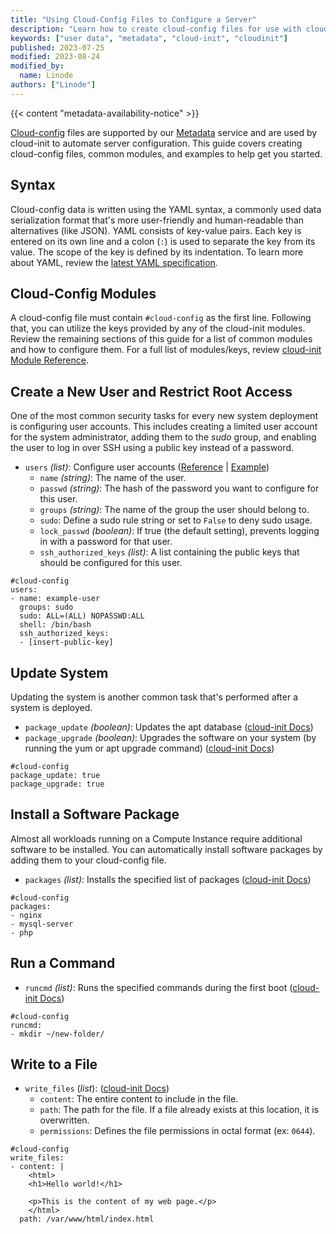 ```yaml
---
title: "Using Cloud-Config Files to Configure a Server"
description: "Learn how to create cloud-config files for use with cloud-init and our Metadata service."
keywords: ["user data", "metadata", "cloud-init", "cloudinit"]
published: 2023-07-25
modified: 2023-08-24
modified_by:
  name: Linode
authors: ["Linode"]
---
```


{{< content "metadata-availability-notice" >}}

[Cloud-config](https://cloudinit.readthedocs.io/en/latest/explanation/format.html#cloud-config-data) files are supported by our [Metadata](/docs/products/compute/compute-instances/guides/metadata/) service and are used by cloud-init to automate server configuration. This guide covers creating cloud-config files, common modules, and examples to help get you started.

## Syntax

Cloud-config data is written using the YAML syntax, a commonly used data serialization format that's more user-friendly and human-readable than alternatives (like JSON). YAML consists of key-value pairs. Each key is entered on its own line and a colon (`:`) is used to separate the key from its value. The scope of the key is defined by its indentation. To learn more about YAML, review the [latest YAML specification](https://yaml.org/spec/1.2.2/#chapter-2-language-overview).

## Cloud-Config Modules

A cloud-config file must contain `#cloud-config` as the first line. Following that, you can utilize the keys provided by any of the cloud-init modules. Review the remaining sections of this guide for a list of common modules and how to configure them. For a full list of modules/keys, review [cloud-init Module Reference](https://cloudinit.readthedocs.io/en/latest/reference/modules.html).

## Create a New User and Restrict Root Access

One of the most common security tasks for every new system deployment is configuring user accounts. This includes creating a limited user account for the system administrator, adding them to the *sudo* group, and enabling the user to log in over SSH using a public key instead of a password.

-   `users` *(list)*: Configure user accounts ([Reference](https://cloudinit.readthedocs.io/en/latest/reference/modules.html#users-and-groups) | [Example](https://cloudinit.readthedocs.io/en/latest/reference/examples.html#including-users-and-groups))
    - `name` *(string)*: The name of the user.
    - `passwd` *(string)*: The hash of the password you want to configure for this user.
    - `groups` *(string)*: The name of the group the user should belong to.
    - `sudo`: Define a sudo rule string or set to `False` to deny sudo usage.
    - `lock_passwd` *(boolean)*: If true (the default setting), prevents logging in with a password for that user.
    - `ssh_authorized_keys` *(list)*: A list containing the public keys that should be configured for this user.

```file {lang=yaml}
#cloud-config
users:
- name: example-user
  groups: sudo
  sudo: ALL=(ALL) NOPASSWD:ALL
  shell: /bin/bash
  ssh_authorized_keys:
  - [insert-public-key]
```

## Update System

Updating the system is another common task that's performed after a system is deployed.

- `package_update` *(boolean)*: Updates the apt database ([cloud-init Docs](https://cloudinit.readthedocs.io/en/latest/reference/examples.html#update-apt-database-on-first-boot))
- `package_upgrade` *(boolean)*: Upgrades the software on your system (by running the yum or apt upgrade command) ([cloud-init Docs](https://cloudinit.readthedocs.io/en/latest/reference/examples.html#run-apt-or-yum-upgrade))

```file {lang=yaml}
#cloud-config
package_update: true
package_upgrade: true
```

## Install a Software Package

Almost all workloads running on a Compute Instance require additional software to be installed. You can automatically install software packages by adding them to your cloud-config file.

- `packages` *(list)*: Installs the specified list of packages ([cloud-init Docs](https://cloudinit.readthedocs.io/en/latest/reference/examples.html#install-arbitrary-packages))

```file {lang=yaml}
#cloud-config
packages:
- nginx
- mysql-server
- php
```

## Run a Command

- `runcmd` *(list)*: Runs the specified commands during the first boot ([cloud-init Docs](https://cloudinit.readthedocs.io/en/latest/reference/examples.html#run-commands-on-first-boot))

```file {lang=yaml}
#cloud-config
runcmd:
- mkdir ~/new-folder/
```

## Write to a File

-   `write_files` (*list*): ([cloud-init Docs](https://cloudinit.readthedocs.io/en/latest/reference/examples.html#writing-out-arbitrary-files))
    - `content`: The entire content to include in the file.
    - `path`: The path for the file. If a file already exists at this location, it is overwritten.
    - `permissions`: Defines the file permissions in octal format (ex: `0644`).

```file {lang=yaml}
#cloud-config
write_files:
- content: |
    <html>
    <h1>Hello world!</h1>

    <p>This is the content of my web page.</p>
    </html>
  path: /var/www/html/index.html
```
